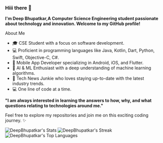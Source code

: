 ### Hiii there 👋

**I'm Deep Bhupatkar,A Computer Science Engineering student passionate about technology and innovation. Welcome to my GitHub profile!**

About Me
- 🎓 CSE Student with a focus on software development.
- 💻 Proficient in programming languages like Java, Kotlin, Dart, Python, Swift, Objective-C, C#.
- 📱 Mobile App Developer specializing in Android, iOS, and Flutter.
- 🤖 AI & ML Enthusiast with a deep understanding of machine learning algorithms.
- 📰 Tech News Junkie who loves staying up-to-date with the latest industry trends.
- 💻 One line of code at a time.


**"I am always interested in learning the answers to how, why, and what questions relating to technologies around me."**

Feel free to explore my repositories and join me on this exciting coding journey. ✨

![DeepBhupatkar's Stats](https://github-readme-stats.vercel.app/api?username=DeepBhupatkar&theme=tokyonight&show_icons=true&hide_border=false&count_private=true)
![DeepBhupatkar's Streak](https://github-readme-streak-stats.herokuapp.com/?user=DeepBhupatkar&theme=tokyonight&hide_border=false)
![DeepBhupatkar's Top Languages](https://github-readme-stats.vercel.app/api/top-langs/?username=DeepBhupatkar&theme=tokyonight&show_icons=true&hide_border=false&layout=compact)

